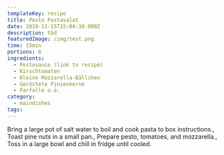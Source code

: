 ```yaml
---
templateKey: recipe
title: Pesto Pastasalat
date: 2019-11-15T15:04:10.000Z
description: tbd
featuredImage: /img/test.png
time: 15min
portions: 6
ingredients:
  - Pestosauce (link to recipe)
  - Kirschtomaten
  - Kleine Mozzarella-Bällchen
  - Geröstete Pinienkerne
  - Farfalle o.ä.
category:
  - maindishes
tags:
---
```


Bring a large pot of salt water to boil and cook pasta to box instructions., Toast pine nuts in a small pan., Prepare pesto, tomatoes, and mozzarella., Toss in a large bowl and chill in fridge until cooled.

